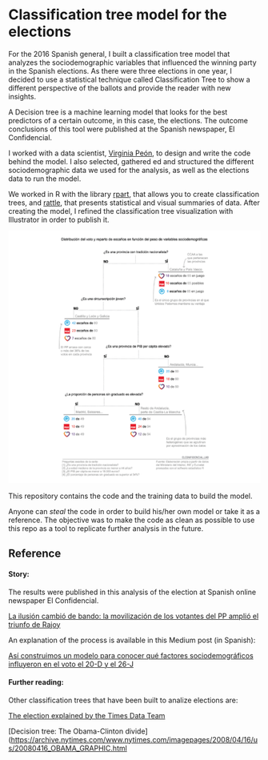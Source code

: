 # Classification tree model for the elections


For the 2016 Spanish general, I built a classification tree model that analyzes the sociodemographic variables that influenced the winning party in the Spanish elections. As there were three elections in one year, I decided to use a statistical technique called Classification Tree to show a different perspective of the ballots and provide the reader with new insights. 

A Decision tree is a machine learning model that looks for the best predictors of a certain outcome, in this case, the elections. The outcome conclusions of this tool were published at the Spanish newspaper, El Confidencial.

I worked with a data scientist, [Virginia Peón](https://lab.elconfidencial.com/@vpeon), to design and write the code behind the model. I also selected, gathered ed and structured the different sociodemographic data we used for the analysis, as well as the elections data to run the model. 

We worked in R with the library [rpart](https://cran.r-project.org/web/packages/rpart/rpart.pdf), that allows you to create classification trees, and [rattle](https://rattle.togaware.com/), that presents statistical and visual summaries of data. After creating the model, I refined the classification tree visualization with Illustrator in order to publish it.

![alt text](img/tree-model-final.png "Logo Title Text 1")


This repository contains the code and the training data to build the model. 

Anyone can *steal* the code in order to build his/her own model or take it as a reference. The objective was to make the code as clean as possible to use this repo as a tool to replicate further analysis in the future.


## Reference


#### Story:

The results were published in this analysis of the election at Spanish online newspaper El Confidencial.

[La ilusión cambió de bando: la movilización de los votantes del PP amplió el triunfo de Rajoy](https://www.elconfidencial.com/elecciones-generales/2016-07-02/ilusion-movilizacion-electorado-pp-elecciones-26j-analisis-datos_1226947/)

An explanation of the process is available in this Medium post (in Spanish):

[Así construimos un modelo para conocer qué factores sociodemográficos influyeron en el voto el 20-D y el 26-J](https://lab.elconfidencial.com/as%C3%AD-construimos-un-modelo-para-conocer-qu%C3%A9-factores-sociodemogr%C3%A1ficos-influyeron-en-el-voto-el-20-d-6e5cd298929d)


#### Further reading:

Other classification trees that have been built to analize elections are:

[The election explained by the Times Data Team](https://medium.com/digital-times/the-election-explained-by-the-times-data-team-482d3ab95f5c)

[Decision tree: The Obama-Clinton divide](https://archive.nytimes.com/www.nytimes.com/imagepages/2008/04/16/us/20080416_OBAMA_GRAPHIC.html

